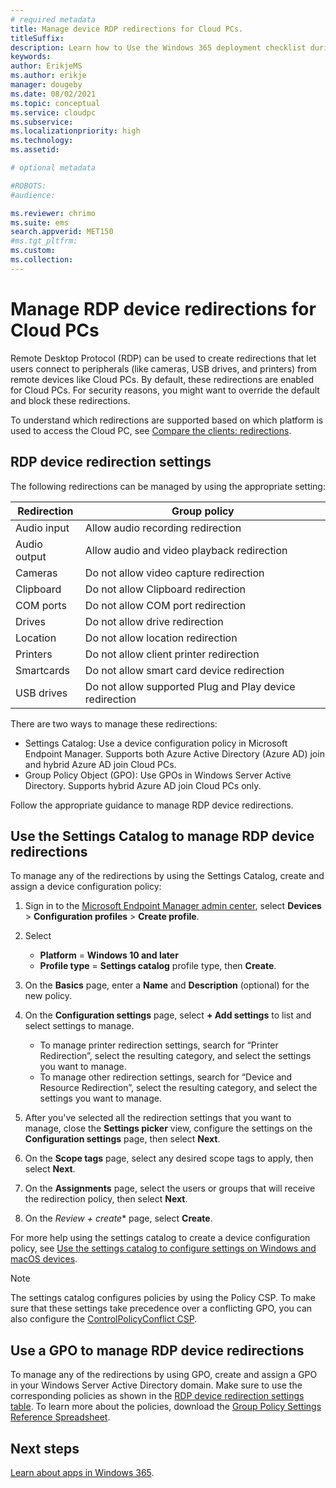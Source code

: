 ```yaml
---
# required metadata
title: Manage device RDP redirections for Cloud PCs.
titleSuffix:
description: Learn how to Use the Windows 365 deployment checklist during your deployment.
keywords:
author: ErikjeMS  
ms.author: erikje
manager: dougeby
ms.date: 08/02/2021
ms.topic: conceptual
ms.service: cloudpc
ms.subservice:
ms.localizationpriority: high
ms.technology:
ms.assetid: 

# optional metadata

#ROBOTS:
#audience:

ms.reviewer: chrimo
ms.suite: ems
search.appverid: MET150
#ms.tgt_pltfrm:
ms.custom: 
ms.collection: 
---
```


# Manage RDP device redirections for Cloud PCs

Remote Desktop Protocol (RDP) can be used to create redirections that let users connect to peripherals (like cameras, USB drives, and printers) from remote devices like Cloud PCs. By default, these redirections are enabled for Cloud PCs. For security reasons, you might want to override the default and block these redirections.

To understand which redirections are supported based on which platform is used to access the Cloud PC, see [Compare the clients: redirections](/windows-server/remote/remote-desktop-services/clients/remote-desktop-app-compare).

## RDP device redirection settings

The following redirections can be managed by using the appropriate setting:

| Redirection | Group policy |
| --- | --- |
| Audio input | Allow audio recording redirection |
| Audio output | Allow audio and video playback redirection |
| Cameras | Do not allow video capture redirection |
| Clipboard | Do not allow Clipboard redirection |
| COM ports | Do not allow COM port redirection |
| Drives | Do not allow drive redirection |
| Location | Do not allow location redirection |
| Printers | Do not allow client printer redirection |
| Smartcards | Do not allow smart card device redirection |
| USB drives| Do not allow supported Plug and Play device redirection |



There are two ways to manage these redirections:

- Settings Catalog: Use a device configuration policy in Microsoft Endpoint Manager. Supports both Azure Active Directory (Azure AD) join and hybrid Azure AD join Cloud PCs.
- Group Policy Object (GPO): Use GPOs in Windows Server Active Directory. Supports hybrid Azure AD join Cloud PCs only.

Follow the appropriate guidance to manage RDP device redirections.

## Use the Settings Catalog to manage RDP device redirections

To manage any of the redirections by using the Settings Catalog, create and assign a device configuration policy:

1. Sign in to the [Microsoft Endpoint Manager admin center](https://go.microsoft.com/fwlink/?linkid=2109431), select **Devices** > **Configuration profiles** > **Create profile**.

2. Select 
   - **Platform** = **Windows 10 and later**
   - **Profile type** = **Settings catalog** profile type, then **Create**.

3. On the **Basics** page, enter a **Name** and **Description** (optional) for the new policy.

4. On the **Configuration settings** page, select **+ Add settings** to list and select settings to manage.

    - To manage printer redirection settings, search for “Printer Redirection”, select the resulting category, and select the settings you want to manage.
    - To manage other redirection settings, search for “Device and Resource Redirection”, select the resulting category, and select the settings you want to manage.

5. After you've selected all the redirection settings that you want to manage, close the **Settings picker** view, configure the settings on the **Configuration settings** page, then select **Next**.

6. On the **Scope tags** page, select any desired scope tags to apply, then select **Next**.

7. On the **Assignments** page, select the users or groups that will receive the redirection policy, then select **Next**.

8. On the *Review + create** page, select **Create**.

For more help using the settings catalog to create a device configuration policy, see [Use the settings catalog to configure settings on Windows and macOS devices](/mem/intune/configuration/settings-catalog).

> [!Note]
> The settings catalog configures policies by using the Policy CSP. To make sure that these settings take precedence over a conflicting GPO, you can also configure the [ControlPolicyConflict CSP]( /windows/client-management/mdm/policy-csp-controlpolicyconflict#controlpolicyconflict-policies).

## Use a GPO to manage RDP device redirections

To manage any of the redirections by using GPO, create and assign a GPO in your Windows Server Active Directory domain. Make sure to use the corresponding policies as shown in the [RDP device redirection settings table](#rdp-device-redirection-settings). To learn more about the policies, download the [Group Policy Settings Reference Spreadsheet](https://www.microsoft.com/download/101451).

<!-- ########################## -->
## Next steps

[Learn about apps in Windows 365](app-overview.md).

